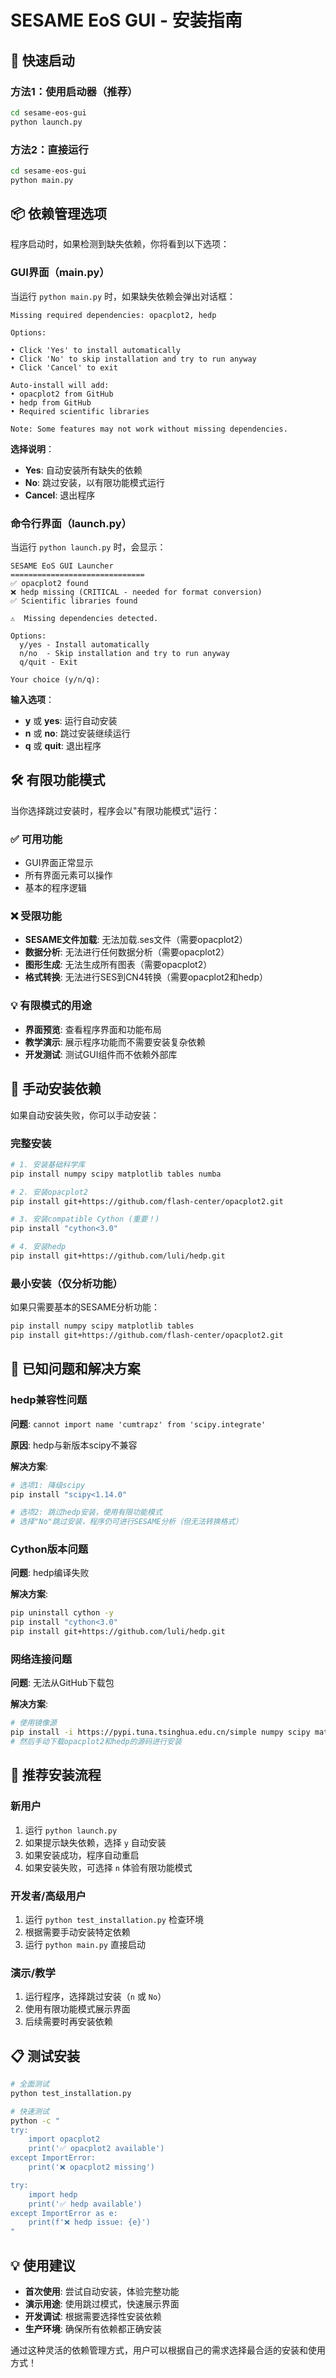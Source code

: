 # SESAME EoS GUI - 安装指南

## 🚀 快速启动

### 方法1：使用启动器（推荐）
```bash
cd sesame-eos-gui
python launch.py
```

### 方法2：直接运行
```bash
cd sesame-eos-gui
python main.py
```

## 📦 依赖管理选项

程序启动时，如果检测到缺失依赖，你将看到以下选项：

### GUI界面（main.py）
当运行 `python main.py` 时，如果缺失依赖会弹出对话框：

```
Missing required dependencies: opacplot2, hedp

Options:

• Click 'Yes' to install automatically
• Click 'No' to skip installation and try to run anyway  
• Click 'Cancel' to exit

Auto-install will add:
• opacplot2 from GitHub
• hedp from GitHub
• Required scientific libraries

Note: Some features may not work without missing dependencies.
```

**选择说明**：
- **Yes**: 自动安装所有缺失的依赖
- **No**: 跳过安装，以有限功能模式运行
- **Cancel**: 退出程序

### 命令行界面（launch.py）
当运行 `python launch.py` 时，会显示：

```
SESAME EoS GUI Launcher
==============================
✅ opacplot2 found
❌ hedp missing (CRITICAL - needed for format conversion)
✅ Scientific libraries found

⚠️  Missing dependencies detected.

Options:
  y/yes - Install automatically
  n/no  - Skip installation and try to run anyway
  q/quit - Exit

Your choice (y/n/q):
```

**输入选项**：
- **y** 或 **yes**: 运行自动安装
- **n** 或 **no**: 跳过安装继续运行
- **q** 或 **quit**: 退出程序

## 🛠️ 有限功能模式

当你选择跳过安装时，程序会以"有限功能模式"运行：

### ✅ 可用功能
- GUI界面正常显示
- 所有界面元素可以操作
- 基本的程序逻辑

### ❌ 受限功能
- **SESAME文件加载**: 无法加载.ses文件（需要opacplot2）
- **数据分析**: 无法进行任何数据分析（需要opacplot2）
- **图形生成**: 无法生成所有图表（需要opacplot2）
- **格式转换**: 无法进行SES到CN4转换（需要opacplot2和hedp）

### 💡 有限模式的用途
- **界面预览**: 查看程序界面和功能布局
- **教学演示**: 展示程序功能而不需要安装复杂依赖
- **开发测试**: 测试GUI组件而不依赖外部库

## 🔧 手动安装依赖

如果自动安装失败，你可以手动安装：

### 完整安装
```bash
# 1. 安装基础科学库
pip install numpy scipy matplotlib tables numba

# 2. 安装opacplot2
pip install git+https://github.com/flash-center/opacplot2.git

# 3. 安装compatible Cython (重要！)
pip install "cython<3.0"

# 4. 安装hedp
pip install git+https://github.com/luli/hedp.git
```

### 最小安装（仅分析功能）
如果只需要基本的SESAME分析功能：
```bash
pip install numpy scipy matplotlib tables
pip install git+https://github.com/flash-center/opacplot2.git
```

## 🚨 已知问题和解决方案

### hedp兼容性问题
**问题**: `cannot import name 'cumtrapz' from 'scipy.integrate'`

**原因**: hedp与新版本scipy不兼容

**解决方案**:
```bash
# 选项1: 降级scipy
pip install "scipy<1.14.0"

# 选项2: 跳过hedp安装，使用有限功能模式
# 选择"No"跳过安装，程序仍可进行SESAME分析（但无法转换格式）
```

### Cython版本问题
**问题**: hedp编译失败

**解决方案**:
```bash
pip uninstall cython -y
pip install "cython<3.0"
pip install git+https://github.com/luli/hedp.git
```

### 网络连接问题
**问题**: 无法从GitHub下载包

**解决方案**:
```bash
# 使用镜像源
pip install -i https://pypi.tuna.tsinghua.edu.cn/simple numpy scipy matplotlib
# 然后手动下载opacplot2和hedp的源码进行安装
```

## 🎯 推荐安装流程

### 新用户
1. 运行 `python launch.py`
2. 如果提示缺失依赖，选择 `y` 自动安装
3. 如果安装成功，程序自动重启
4. 如果安装失败，可选择 `n` 体验有限功能模式

### 开发者/高级用户
1. 运行 `python test_installation.py` 检查环境
2. 根据需要手动安装特定依赖
3. 运行 `python main.py` 直接启动

### 演示/教学
1. 运行程序，选择跳过安装（`n` 或 `No`）
2. 使用有限功能模式展示界面
3. 后续需要时再安装依赖

## 📋 测试安装

```bash
# 全面测试
python test_installation.py

# 快速测试
python -c "
try:
    import opacplot2
    print('✅ opacplot2 available')
except ImportError:
    print('❌ opacplot2 missing')

try:
    import hedp  
    print('✅ hedp available')
except ImportError as e:
    print(f'❌ hedp issue: {e}')
"
```

## 💡 使用建议

- **首次使用**: 尝试自动安装，体验完整功能
- **演示用途**: 使用跳过模式，快速展示界面
- **开发调试**: 根据需要选择性安装依赖
- **生产环境**: 确保所有依赖都正确安装

通过这种灵活的依赖管理方式，用户可以根据自己的需求选择最合适的安装和使用方式！